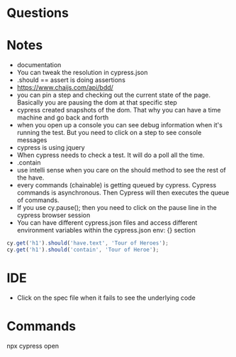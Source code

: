 # Questions

# Notes
- documentation
- You can tweak the resolution in cypress.json
- .should == assert is doing assertions
- https://www.chaijs.com/api/bdd/
- you can pin a step and checking out the current state of the page. Basically you are pausing the dom at that specific step
- cypress created snapshots of the dom. That why you can have a time machine and go back and forth
- when you open up a console you can see debug information when it's running the test. But you need to click on a step to see console messages
- cypress is using jquery
- When cypress needs to check a test. It will do a poll all the time.
- .contain
- use intelli sense when you care on the should method to see the rest of the have.
- every commands (chainable) is getting queued by cypress. Cypress commands is asynchronous. Then Cypress will then executes the queue of commands.
- If you use cy.pause(); then you need to click on the pause line in the cypress browser session
- You can have different cypress.json files and access different environment variables within the cypress.json env: {} section

```javascript
cy.get('h1').should('have.text', 'Tour of Heroes');
cy.get('h1').should('contain', 'Tour of Heroe');
```

# IDE
- Click on the spec file when it fails to see the underlying code



# Commands
npx cypress open
